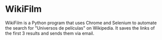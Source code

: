 # WikiFilm
WikiFilm is a Python program that uses Chrome and Selenium to automate the search for "Universos de películas" on Wikipedia. It saves the links of the first 3 results and sends them via email.
